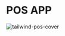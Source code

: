 POS APP
============

![tailwind-pos-cover](https://user-images.githubusercontent.com/6297931/114289085-6599fc00-9a9f-11eb-810e-b32f1096ecdc.png)
